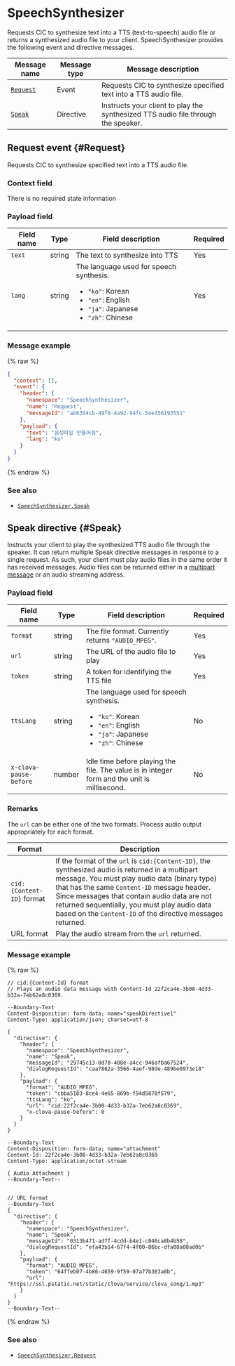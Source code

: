 # SpeechSynthesizer

Requests CIC to synthesize text into a TTS (text-to-speech) audio file or returns a synthesized audio file to your client. SpeechSynthesizer provides the following event and directive messages.

| Message name         | Message type  | Message description                                   |
|------------------|-----------|---------------------------------------------|
| [`Request`](#Request) | Event     | Requests CIC to synthesize specified text into a TTS audio file. |
| [`Speak`](#Speak)     | Directive | Instructs your client to play the synthesized TTS audio file through the speaker. |


## Request event {#Request}

Requests CIC to synthesize specified text into a TTS audio file.

### Context field

There is no required state information

### Payload field
| Field name       | Type    | Field description                     | Required |
|---------------|---------|-----------------------------|---------|
| `text`  | string | The text to synthesize into TTS           | Yes    |
| `lang`  | string | The language used for speech synthesis. <ul><li><code>"ko"</code>: Korean</li><li><code>"en"</code>: English</li><li><code>"ja"</code>: Japanese</li><li><code>"zh"</code>: Chinese</li></ul> | Yes    |

### Message example
{% raw %}
```json
{
  "context": [],
  "event": {
    "header": {
      "namespace": "SpeechSynthesizer",
      "name": "Request",
      "messageId": "ab63d4cb-49f0-4a92-94fc-5ee356193551"
    },
    "payload": {
      "text": "음성파일 만들어줘",
      "lang": "ko"
    }
  }
}
```
{% endraw %}

### See also
* [`SpeechSynthesizer.Speak`](/CIC/References/CICInterface/SpeechSynthesizer.md#Speak)

## Speak directive {#Speak}
Instructs your client to play the synthesized TTS audio file through the speaker. It can return multiple Speak directive messages in response to a single request. As such, your client must play audio files in the same order it has received messages. Audio files can be returned either in a [multipart message](/CIC/References/CIC_API.md#MultipartMessage) or an audio streaming address.

### Payload field
| Field name       | Type    | Field description                     | Required |
|---------------|---------|-----------------------------|---------|
| `format`               | string  | The file format. Currently returns `"AUDIO_MPEG"`. | Yes    |
| `url`                  | string  | The URL of the audio file to play                        | Yes    |
| `token`                | string  | A token for identifying the TTS file                    | Yes    |
| `ttsLang`              | string  | The language used for speech synthesis. <ul><li><code>"ko"</code>: Korean</li><li><code>"en"</code>: English</li><li><code>"ja"</code>: Japanese</li><li><code>"zh"</code>: Chinese</li></ul> | No    |
| `x-clova-pause-before` | number  | Idle time before playing the file. The value is in integer form and the unit is millisecond.        | No    |

### Remarks

The `url` can be either one of the two formats. Process audio output appropriately for each format.

| Format | Description |
|---------|-------------------------------|
| `cid:{Content-ID}` format | If the format of the `url` is `cid:{Content-ID}`, the synthesized audio is returned in a multipart message. You must play audio data (binary type) that has the same `Content-ID` message header. Since messages that contain audio data are not returned sequentially, you must play audio data based on the `Content-ID` of the directive messages returned. |
| URL format | Play the audio stream from the `url` returned.  |

### Message example

{% raw %}
```
// cid:{Content-Id} format
// Plays an audio data message with Content-Id 22f2ca4e-3b08-4d33-b32a-7eb62a8c0369.

--Boundary-Text
Content-Disposition: form-data; name="speakDirective1"
Content-Type: application/json; charset=utf-8

{
  "directive": {
    "header": {
      "namespace": "SpeechSynthesizer",
      "name": "Speak",
      "messageId": "29745c13-0d70-408e-a4cc-946afba67524",
      "dialogRequestId": "caa7862a-3566-4aef-98de-489be0973e18"
    },
    "payload": {
      "format": "AUDIO_MPEG",
      "token": "cbba5103-8ce4-4e65-869b-f94d5878f579",
      "ttsLang": "ko",
      "url": "cid:22f2ca4e-3b08-4d33-b32a-7eb62a8c0369",
      "x-clova-pause-before": 0
    }
  }
}

--Boundary-Text
Content-Disposition: form-data; name="attachment"
Content-Id: 22f2ca4e-3b08-4d33-b32a-7eb62a8c0369
Content-Type: application/octet-stream

{ Audio Attachment }
--Boundary-Text--


// URL format
--Boundary-Text
{
  "directive": {
    "header": {
      "namespace": "SpeechSynthesizer",
      "name": "Speak",
      "messageId": "0313b471-ad7f-4cdd-b4e1-c046ca8b4b58",
      "dialogRequestId": "efa43b14-67f4-4f00-86bc-dfa08a08ad0b"
    },
    "payload": {
      "format": "AUDIO_MPEG",
      "token": "64ffeb07-4b86-4659-9f59-07a77b363a0b",
      "url": "https://ssl.pstatic.net/static/clova/service/clova_song/1.mp3"
    }
  }
}
--Boundary-Text--
```

{% endraw %}

### See also
* [`SpeechSynthesizer.Request`](/CIC/References/CICInterface/SpeechSynthesizer.md#Request)
